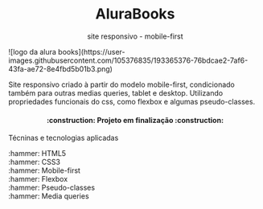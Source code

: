 <h1 align="center">AluraBooks</h1>
<p align="center"> site responsivo - mobile-first</p
<br>
![logo da alura books](https://user-images.githubusercontent.com/105376835/193365376-76bdcae2-7af6-43fa-ae72-8e4fbd5b01b3.png)
<br>
<p> Site responsivo criado à partir do modelo mobile-first, condicionado também para outras medias queries, tablet e desktop.
Utilizando propriedades funcionais do css, como flexbox e algumas pseudo-classes.</p>
<h4 align="center"> 
    :construction:  Projeto em finalização  :construction:
</h4><div display:"flex">
<p>Técninas e tecnologias aplicadas</p>
:hammer: HTML5
<br>
:hammer: CSS3
<br>
:hammer: Mobile-first
<br>
:hammer: Flexbox
<br>
:hammer: Pseudo-classes
<br>
:hammer: Media queries
